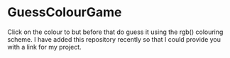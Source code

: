 # GuessColourGame
Click on the colour to but before that do guess it using the rgb() colouring scheme.
I have added this repository recently so that I could provide you with a link for my project.
